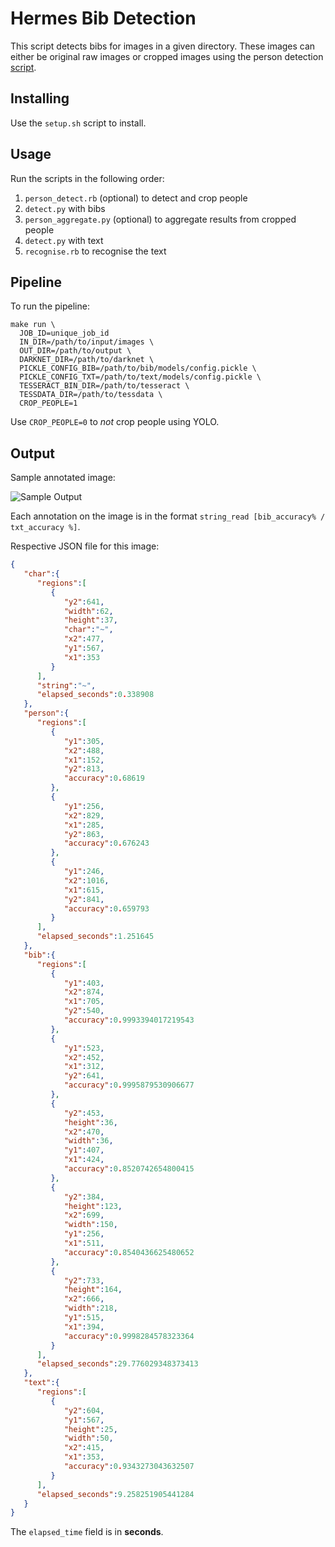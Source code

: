 # Hermes Bib Detection

This script detects bibs for images in a given directory. These images can
either be original raw images or cropped images using the person detection
[script](https://github.com/alexcu/hermes-training-utils/blob/master/person_detect.rb).

## Installing

Use the `setup.sh` script to install.

## Usage

Run the scripts in the following order:

1. `person_detect.rb` (optional) to detect and crop people
2. `detect.py` with bibs
6. `person_aggregate.py` (optional) to aggregate results from cropped people
4. `detect.py` with text
5. `recognise.rb` to recognise the text

## Pipeline

To run the pipeline:

```
make run \
  JOB_ID=unique_job_id
  IN_DIR=/path/to/input/images \
  OUT_DIR=/path/to/output \
  DARKNET_DIR=/path/to/darknet \
  PICKLE_CONFIG_BIB=/path/to/bib/models/config.pickle \
  PICKLE_CONFIG_TXT=/path/to/text/models/config.pickle \
  TESSERACT_BIN_DIR=/path/to/tesseract \
  TESSDATA_DIR=/path/to/tessdata \
  CROP_PEOPLE=1
```

Use `CROP_PEOPLE=0` to *not* crop people using YOLO.

## Output

Sample annotated image:

![Sample Output](https://i.imgur.com/5Cazpj2.png)

Each annotation on the image is in the format `string_read [bib_accuracy% / txt_accuracy %]`.

Respective JSON file for this image:

```json
{
   "char":{
      "regions":[
         {
            "y2":641,
            "width":62,
            "height":37,
            "char":"~",
            "x2":477,
            "y1":567,
            "x1":353
         }
      ],
      "string":"~",
      "elapsed_seconds":0.338908
   },
   "person":{
      "regions":[
         {
            "y1":305,
            "x2":488,
            "x1":152,
            "y2":813,
            "accuracy":0.68619
         },
         {
            "y1":256,
            "x2":829,
            "x1":285,
            "y2":863,
            "accuracy":0.676243
         },
         {
            "y1":246,
            "x2":1016,
            "x1":615,
            "y2":841,
            "accuracy":0.659793
         }
      ],
      "elapsed_seconds":1.251645
   },
   "bib":{
      "regions":[
         {
            "y1":403,
            "x2":874,
            "x1":705,
            "y2":540,
            "accuracy":0.9993394017219543
         },
         {
            "y1":523,
            "x2":452,
            "x1":312,
            "y2":641,
            "accuracy":0.9995879530906677
         },
         {
            "y2":453,
            "height":36,
            "x2":470,
            "width":36,
            "y1":407,
            "x1":424,
            "accuracy":0.8520742654800415
         },
         {
            "y2":384,
            "height":123,
            "x2":699,
            "width":150,
            "y1":256,
            "x1":511,
            "accuracy":0.8540436625480652
         },
         {
            "y2":733,
            "height":164,
            "x2":666,
            "width":218,
            "y1":515,
            "x1":394,
            "accuracy":0.9998284578323364
         }
      ],
      "elapsed_seconds":29.776029348373413
   },
   "text":{
      "regions":[
         {
            "y2":604,
            "y1":567,
            "height":25,
            "width":50,
            "x2":415,
            "x1":353,
            "accuracy":0.9343273043632507
         }
      ],
      "elapsed_seconds":9.258251905441284
   }
}
```

The `elapsed_time` field is in **seconds**.
